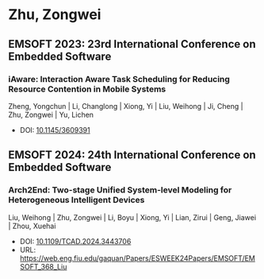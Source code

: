 # Zhu, Zongwei

## EMSOFT 2023: 23rd International Conference on Embedded Software

### iAware: Interaction Aware Task Scheduling for Reducing Resource Contention in Mobile Systems
Zheng, Yongchun | Li, Changlong | Xiong, Yi | Liu, Weihong | Ji, Cheng | Zhu, Zongwei | Yu, Lichen
* DOI: [10.1145/3609391](https://doi.org/10.1145/3609391)

## EMSOFT 2024: 24th International Conference on Embedded Software

### Arch2End: Two-stage Unified System-level Modeling for Heterogeneous Intelligent Devices
Liu, Weihong | Zhu, Zongwei | Li, Boyu | Xiong, Yi | Lian, Zirui | Geng, Jiawei | Zhou, Xuehai
* DOI: [10.1109/TCAD.2024.3443706](https://doi.org/10.1109/TCAD.2024.3443706)
* URL: <https://web.eng.fiu.edu/gaquan/Papers/ESWEEK24Papers/EMSOFT/EMSOFT_368_Liu>

